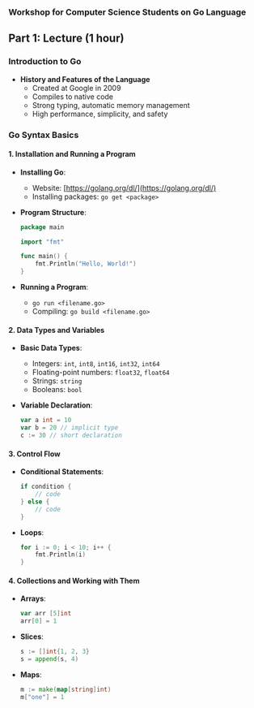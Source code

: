 ### Workshop for Computer Science Students on Go Language

## Part 1: Lecture (1 hour)

### Introduction to Go
- **History and Features of the Language**
    - Created at Google in 2009
    - Compiles to native code
    - Strong typing, automatic memory management
    - High performance, simplicity, and safety

### Go Syntax Basics

#### 1. Installation and Running a Program
- **Installing Go**:
    - Website: [https://golang.org/dl/](https://golang.org/dl/)
    - Installing packages: `go get <package>`

- **Program Structure**:
  ```go
  package main

  import "fmt"

  func main() {
      fmt.Println("Hello, World!")
  }
  ```

- **Running a Program**:
    - `go run <filename.go>`
    - Compiling: `go build <filename.go>`

#### 2. Data Types and Variables
- **Basic Data Types**:
    - Integers: `int`, `int8`, `int16`, `int32`, `int64`
    - Floating-point numbers: `float32`, `float64`
    - Strings: `string`
    - Booleans: `bool`

- **Variable Declaration**:
  ```go
  var a int = 10
  var b = 20 // implicit type
  c := 30 // short declaration
  ```

#### 3. Control Flow
- **Conditional Statements**:
  ```go
  if condition {
      // code
  } else {
      // code
  }
  ```

- **Loops**:
  ```go
  for i := 0; i < 10; i++ {
      fmt.Println(i)
  }
  ```

#### 4. Collections and Working with Them
- **Arrays**:
  ```go
  var arr [5]int
  arr[0] = 1
  ```

- **Slices**:
  ```go
  s := []int{1, 2, 3}
  s = append(s, 4)
  ```

- **Maps**:
  ```go
  m := make(map[string]int)
  m["one"] = 1
  ```
